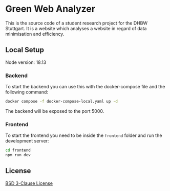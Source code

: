 # Green Web Analyzer

This is the source code of a student research project for the DHBW Stuttgart. It is a website which analyses a website in regard of data minimisation and efficiency.

## Local Setup

Node version: 18.13

### Backend

To start the backend you can use this with the docker-compose file and the following command:

```bash
docker compose -f docker-compose-local.yaml up -d
```

The backend will be exposed to the port 5000.

### Frontend

To start the frontend you need to be inside the `frontend` folder and run the development server:

```bash
cd frontend
npm run dev
```

## License

[BSD 3-Clause License](LICENSE.md)
